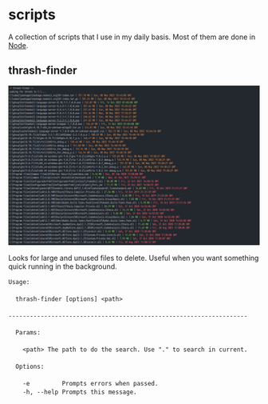 # scripts

A collection of scripts that I use in my daily basis. Most of them are done in [Node](https://nodejs.org/).

## thrash-finder

<center>
  <img src="./img/thrash-finder.png" alt="drawing" width="800"/>
</center>

Looks for large and unused files to delete. Useful when you want something quick running in the background.

```txt
Usage:

  thrash-finder [options] <path>

-------------------------------------------------------------------

  Params:

    <path> The path to do the search. Use "." to search in current.

  Options:

    -e         Prompts errors when passed.
    -h, --help Prompts this message.
```
